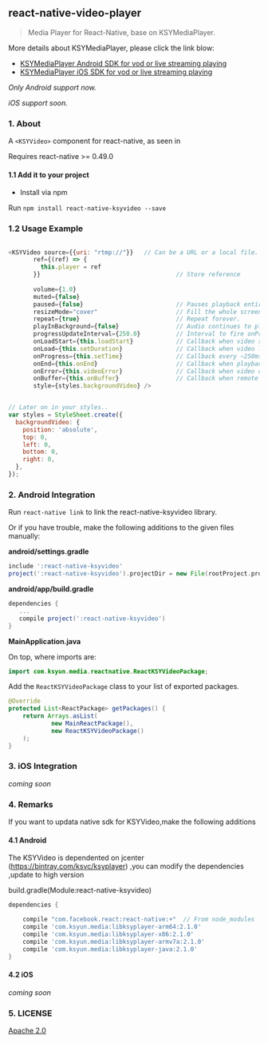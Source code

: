 ## react-native-video-player
> Media Player for React-Native, base on KSYMediaPlayer.

More details about KSYMediaPlayer, please click the link blow:

* [KSYMediaPlayer Android SDK for vod or live streaming playing][player_android]
* [KSYMediaPlayer iOS SDK for vod or live streaming playing][player_ios]

*Only Android support now.*

*iOS support soon.*


### 1. About

A `<KSYVideo>` component for react-native, as seen in

Requires react-native >= 0.49.0

#### 1.1 Add it to your project
* Install via npm

Run `npm install react-native-ksyvideo --save`


### 1.2 Usage Example

```javascript

<KSYVideo source={{uri: "rtmp://"}}   // Can be a URL or a local file.
       ref={(ref) => {
         this.player = ref
       }}                                      // Store reference
  
       volume={1.0}                            
       muted={false}                           
       paused={false}                          // Pauses playback entirely.
       resizeMode="cover"                      // Fill the whole screen at aspect ratio.*
       repeat={true}                           // Repeat forever.
       playInBackground={false}                // Audio continues to play when app entering background.
       progressUpdateInterval={250.0}          // Interval to fire onProgress (default to ~250ms)
       onLoadStart={this.loadStart}            // Callback when video starts to load
       onLoad={this.setDuration}               // Callback when video loads
       onProgress={this.setTime}               // Callback every ~250ms with currentTime
       onEnd={this.onEnd}                      // Callback when playback finishes
       onError={this.videoError}               // Callback when video cannot be loaded
       onBuffer={this.onBuffer}                // Callback when remote video is buffering
       style={styles.backgroundVideo} />


// Later on in your styles..
var styles = StyleSheet.create({
  backgroundVideo: {
    position: 'absolute',
    top: 0,
    left: 0,
    bottom: 0,
    right: 0,
  },
});
```

### 2. Android Integration

Run `react-native link` to link the react-native-ksyvideo library.

Or if you have trouble, make the following additions to the given files manually:

**android/settings.gradle**

```gradle
include ':react-native-ksyvideo'
project(':react-native-ksyvideo').projectDir = new File(rootProject.projectDir, '../node_modules/react-native-ksyvideo/android')
```

**android/app/build.gradle**

```gradle
dependencies {
   ...
   compile project(':react-native-ksyvideo')
}
```

**MainApplication.java**

On top, where imports are:

```java
import com.ksyun.media.reactnative.ReactKSYVideoPackage;
```

Add the `ReactKSYVideoPackage` class to your list of exported packages.

```java
@Override
protected List<ReactPackage> getPackages() {
    return Arrays.asList(
            new MainReactPackage(),
            new ReactKSYVideoPackage()
    );
}
```

### 3. iOS Integration
*coming soon*

### 4. Remarks
If you want to updata native sdk for KSYVideo,make the following additions
#### 4.1 Android
The KSYVideo is dependented on jcenter (https://bintray.com/ksvc/ksyplayer) ,you can modify the dependencies ,update to high version

build.gradle(Module:react-native-ksyvideo)
```gradle
dependencies {

    compile "com.facebook.react:react-native:+"  // From node_modules
    compile 'com.ksyun.media:libksyplayer-arm64:2.1.0'
    compile 'com.ksyun.media:libksyplayer-x86:2.1.0'
    compile 'com.ksyun.media:libksyplayer-armv7a:2.1.0'
    compile 'com.ksyun.media:libksyplayer-java:2.1.0'
}
```


#### 4.2 iOS

*coming soon*

### 5. LICENSE
[Apache 2.0](LICENSE)

[player_android]:https://github.com/ksvc/KSYMediaPlayer_Android
[player_ios]:https://github.com/ksvc/KSYMediaPlayer_iOS

